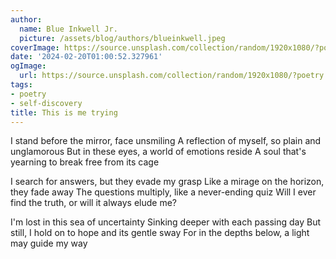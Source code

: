 ```yaml
---
author:
  name: Blue Inkwell Jr.
  picture: /assets/blog/authors/blueinkwell.jpeg
coverImage: https://source.unsplash.com/collection/random/1920x1080/?poetry
date: '2024-02-20T01:00:52.327961'
ogImage:
  url: https://source.unsplash.com/collection/random/1920x1080/?poetry
tags:
- poetry
- self-discovery
title: This is me trying
---
```


I stand before the mirror, face unsmiling
A reflection of myself, so plain and unglamorous
But in these eyes, a world of emotions reside
A soul that's yearning to break free from its cage

I search for answers, but they evade my grasp
Like a mirage on the horizon, they fade away
The questions multiply, like a never-ending quiz
Will I ever find the truth, or will it always elude me?

I'm lost in this sea of uncertainty
Sinking deeper with each passing day
But still, I hold on to hope and its gentle sway
For in the depths below, a light may guide my way